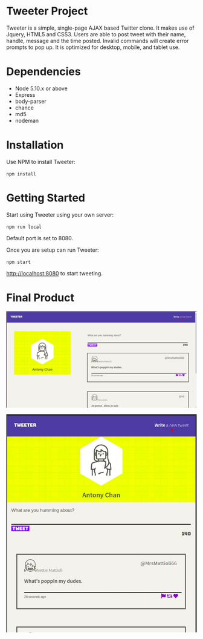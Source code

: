 # Tweeter Project

Tweeter is a simple, single-page AJAX based Twitter clone. It makes use of Jquery, HTML5 and CSS3.
Users are able to post tweet with their name, handle, message and the time posted. Invalid commands will create error prompts to pop up. It is optimized for desktop, mobile, and tablet use.

# Dependencies

- Node 5.10.x or above
- Express
- body-parser
- chance
- md5
- nodeman

# Installation

Use NPM to install Tweeter:

`npm install`


# Getting Started

Start using Tweeter using your own server:

`npm run local`

Default port is set to 8080.

Once you are setup can run Tweeter:

`npm start`

[http;//localhost:8080](http;//localhost:8080) to start tweeting.

# Final Product

!["desktop"](https://github.com/AcChrome/tweeter/blob/master/docs/Screenshot-of-desktop.jpg?raw=true)

!["mobile"](https://github.com/AcChrome/tweeter/blob/master/docs/Screenshot-of-tablet-or-mobile.jpg?raw=true)
